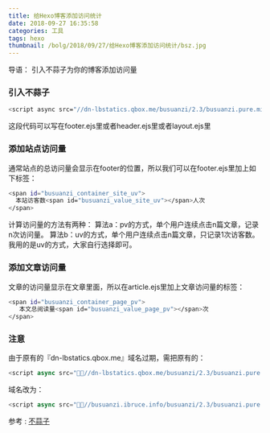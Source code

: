 ```yaml
---
title: 给Hexo博客添加访问统计
date: 2018-09-27 16:35:58
categories: 工具
tags: hexo
thumbnail: /bolg/2018/09/27/给Hexo博客添加访问统计/bsz.jpg
---
```

导语： 引入不蒜子为你的博客添加访问量
<!--more-->
### 引入不蒜子
``` bash
<script async src="//dn-lbstatics.qbox.me/busuanzi/2.3/busuanzi.pure.mini.js"></script>
```
这段代码可以写在footer.ejs里或者header.ejs里或者layout.ejs里

### 添加站点访问量
通常站点的总访问量会显示在footer的位置，所以我们可以在footer.ejs里加上如下标签：
``` bash
<span id="busuanzi_container_site_uv"> 
  本站访客数<span id="busuanzi_value_site_uv"></span>人次
</span>
```
计算访问量的方法有两种：
算法a：pv的方式，单个用户连续点击n篇文章，记录n次访问量。
算法b：uv的方式，单个用户连续点击n篇文章，只记录1次访客数。
我用的是uv的方式，大家自行选择即可。

### 添加文章访问量
文章的访问量显示在文章里面，所以在article.ejs里加上文章访问量的标签：
``` bash
<span id="busuanzi_container_page_pv">
   本文总阅读量<span id="busuanzi_value_page_pv"></span>次
</span>
```

### 注意
由于原有的『dn-lbstatics.qbox.me』域名过期，需把原有的：
``` js
<script async src="//dn-lbstatics.qbox.me/busuanzi/2.3/busuanzi.pure.mini.js"></script>
```
域名改为：
``` js
<script async src="//busuanzi.ibruce.info/busuanzi/2.3/busuanzi.pure.mini.js"></script>
```

参考 : [不蒜子](http://busuanzi.ibruce.info/)
